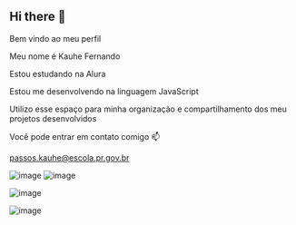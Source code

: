 
## Hi there 👋
Bem vindo ao meu perfil

Meu nome é Kauhe Fernando

Estou estudando na Alura

Estou me desenvolvendo na linguagem JavaScript

Utilizo esse espaço para minha organização e compartilhamento dos meu projetos desenvolvidos

Você pode entrar em contato comigo 📫

passos.kauhe@escola.pr.gov.br

![image](https://github.com/user-attachments/assets/7cfb869b-6bd7-4a94-a78e-59c83995b7df)
![image](https://github.com/user-attachments/assets/b7494cdc-c899-4794-b0f4-4f6f0eb6fe5c)

![image](https://github.com/user-attachments/assets/3adfe96c-c119-4e4c-aacd-21e33bda4570)


![image](https://github.com/user-attachments/assets/1101497f-354f-48c8-9c11-ee7c1dd5bd60)

